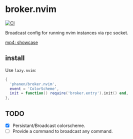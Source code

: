 # broker.nvim
[![CI](https://github.com/phanen/broker.nvim/actions/workflows/ci.yml/badge.svg?branch=master)](https://github.com/phanen/broker.nvim/actions/workflows/ci.yml)

Broadcast config for running nvim instances via rpc socket.

[mp4: showcase](https://github.com/phanen/broker.nvim/assets/91544758/10bfd5f4-0511-4590-b0cb-77719ce99930)

## install
Use `lazy.nvim`:
```lua
{
  'phanen/broker.nvim',
  event = 'ColorScheme',
  init = function() require('broker.entry').init() end,
},
```

## TODO
* [x] Persistant/Broadcast colorscheme.
* [ ] Provide a command to broadcast any command.
